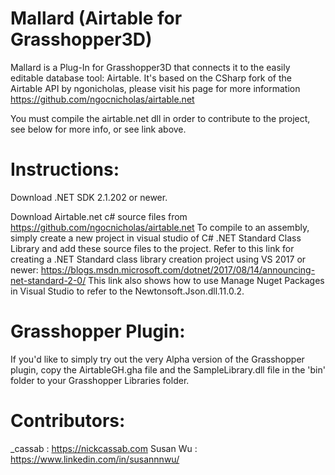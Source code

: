 # Mallard (Airtable for Grasshopper3D)
 Mallard is a Plug-In for Grasshopper3D that connects it to the easily editable database tool: Airtable. It's based on the CSharp fork of the Airtable API by ngonicholas, please visit his page for more information https://github.com/ngocnicholas/airtable.net

You must compile the airtable.net dll in order to contribute to the project, see below for more info, or see link above.

# Instructions:

Download .NET SDK 2.1.202 or newer.

Download Airtable.net c# source files from https://github.com/ngocnicholas/airtable.net  To compile to an assembly, simply create a new project in visual studio of C# .NET Standard Class Library and add these source files to the project. Refer to this link for creating a .NET Standard class library creation project using VS 2017 or newer: https://blogs.msdn.microsoft.com/dotnet/2017/08/14/announcing-net-standard-2-0/ This link also shows how to use Manage Nuget Packages in Visual Studio to refer to the Newtonsoft.Json.dll.11.0.2.

# Grasshopper Plugin:

If you'd like to simply try out the very Alpha version of the Grasshopper plugin, copy the AirtableGH.gha file and the SampleLibrary.dll file in the 'bin' folder to your Grasshopper Libraries folder.

# Contributors:

_cassab : https://nickcassab.com
Susan Wu : https://www.linkedin.com/in/susannnwu/
